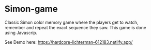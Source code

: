 # Simon-game
Classic Simon color memory game where the players get to watch, remember and repeat the exact sequence they saw. This game is done using Javascrip.

See Demo here: https://hardcore-lichterman-612183.netlify.app/
